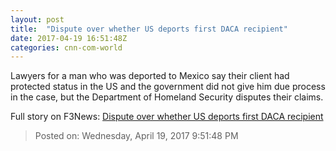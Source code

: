 ```yaml
---
layout: post
title:  "Dispute over whether US deports first DACA recipient"
date: 2017-04-19 16:51:48Z
categories: cnn-com-world
---
```


Lawyers for a man who was deported to Mexico say their client had protected status in the US and the government did not give him due process in the case, but the Department of Homeland Security disputes their claims.


Full story on F3News: [Dispute over whether US deports first DACA recipient](http://www.f3nws.com/n/vSTPFE)

> Posted on: Wednesday, April 19, 2017 9:51:48 PM
